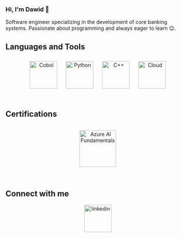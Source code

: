 ### Hi, I'm Dawid 👋

Software engineer specializing in the development of core banking systems. Passionate about programming and always eager to learn 😉.

## Languages and Tools  
<div align="center">
<img style="margin: 10px" src="https://www.svgrepo.com/show/373510/cobol.svg" alt="Cobol" height="75" />
<img style="margin: 10px" src="https://upload.wikimedia.org/wikipedia/commons/c/c3/Python-logo-notext.svg" alt="Python" height="75" />
<img style="margin: 10px" src="https://upload.wikimedia.org/wikipedia/commons/1/18/ISO_C%2B%2B_Logo.svg" alt="C++" height="75" />
<img style="margin: 10px" src="https://upload.wikimedia.org/wikipedia/commons/thumb/f/fa/Microsoft_Azure.svg/150px-Microsoft_Azure.svg.png" alt="Cloud" height="75" />
</div>
  
<br/> 

## Certifications
<div align="center">
<a href="https://learn.microsoft.com/en-us/users/glowackidawid-9897/credentials/97e65ec13b57050b?ref=https%3A%2F%2F" target="_blank">
<img style="margin: 15px" src="https://learn.microsoft.com/media/learn/certification/badges/microsoft-certified-fundamentals-badge.svg" alt="Azure AI Fundamentals" height="100" /> 
</a>
</div>

<br/>

## Connect with me  
<div align="center">
<a href="https://www.linkedin.com/in/dawidglowacki" target="_blank">
<img src=https://upload.wikimedia.org/wikipedia/commons/thumb/8/81/LinkedIn_icon.svg/72px-LinkedIn_icon.svg.png alt=linkedin height="75" style="margin-bottom: 5px;" />
</a>  
</div>    

<br/>  
